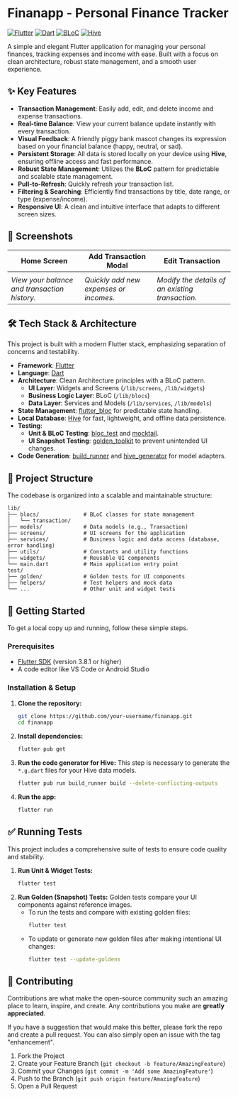 
# Finanapp - Personal Finance Tracker

[![Flutter](https://img.shields.io/badge/Framework-Flutter-02569B?style=for-the-badge&logo=flutter)](https://flutter.dev)
[![Dart](https://img.shields.io/badge/Language-Dart-0175C2?style=for-the-badge&logo=dart)](https://dart.dev)
[![BLoC](https://img.shields.io/badge/State%20Management-BLoC-4595D3?style=for-the-badge&logo=flutter)](https://bloclibrary.dev)
[![Hive](https://img.shields.io/badge/Database-Hive-FCA337?style=for-the-badge)](https://hive.dev)

A simple and elegant Flutter application for managing your personal finances, tracking expenses and income with ease. Built with a focus on clean architecture, robust state management, and a smooth user experience.

## ✨ Key Features

- **Transaction Management**: Easily add, edit, and delete income and expense transactions.
- **Real-time Balance**: View your current balance update instantly with every transaction.
- **Visual Feedback**: A friendly piggy bank mascot changes its expression based on your financial balance (happy, neutral, or sad).
- **Persistent Storage**: All data is stored locally on your device using **Hive**, ensuring offline access and fast performance.
- **Robust State Management**: Utilizes the **BLoC** pattern for predictable and scalable state management.
- **Pull-to-Refresh**: Quickly refresh your transaction list.
- **Filtering & Searching**: Efficiently find transactions by title, date range, or type (expense/income).
- **Responsive UI**: A clean and intuitive interface that adapts to different screen sizes.

## 📱 Screenshots

| Home Screen                                                                                             | Add Transaction Modal                                                                                         | Edit Transaction                                                                                           |
| ------------------------------------------------------------------------------------------------------- | ------------------------------------------------------------------------------------------------------------- | ---------------------------------------------------------------------------------------------------------- |
|  |  |  |
| *View your balance and transaction history.*                                                             | *Quickly add new expenses or incomes.*                                                                        | *Modify the details of an existing transaction.*                                                            |

## 🛠️ Tech Stack & Architecture

This project is built with a modern Flutter stack, emphasizing separation of concerns and testability.

- **Framework**: [Flutter](https://flutter.dev)
- **Language**: [Dart](https://dart.dev)
- **Architecture**: Clean Architecture principles with a BLoC pattern.
  - **UI Layer**: Widgets and Screens (`/lib/screens`, `/lib/widgets`)
  - **Business Logic Layer**: BLoC (`/lib/blocs`)
  - **Data Layer**: Services and Models (`/lib/services`, `/lib/models`)
- **State Management**: [flutter_bloc](https://pub.dev/packages/flutter_bloc) for predictable state handling.
- **Local Database**: [Hive](https://pub.dev/packages/hive) for fast, lightweight, and offline data persistence.
- **Testing**:
  - **Unit & BLoC Testing**: [bloc_test](https://pub.dev/packages/bloc_test) and [mocktail](https://pub.dev/packages/mocktail).
  - **UI Snapshot Testing**: [golden_toolkit](https://pub.dev/packages/golden_toolkit) to prevent unintended UI changes.
- **Code Generation**: [build_runner](https://pub.dev/packages/build_runner) and [hive_generator](https://pub.dev/packages/hive_generator) for model adapters.

## 📂 Project Structure

The codebase is organized into a scalable and maintainable structure:

```
lib/
├── blocs/              # BLoC classes for state management
│   └── transaction/
├── models/             # Data models (e.g., Transaction)
├── screens/            # UI screens for the application
├── services/           # Business logic and data access (database, error handling)
├── utils/              # Constants and utility functions
├── widgets/            # Reusable UI components
└── main.dart           # Main application entry point
test/
├── golden/             # Golden tests for UI components
├── helpers/            # Test helpers and mock data
└── ...                 # Other unit and widget tests
```

## 🚀 Getting Started

To get a local copy up and running, follow these simple steps.

### Prerequisites

- [Flutter SDK](https://flutter.dev/docs/get-started/install) (version 3.8.1 or higher)
- A code editor like VS Code or Android Studio

### Installation & Setup

1.  **Clone the repository:**
    ```sh
    git clone https://github.com/your-username/finanapp.git
    cd finanapp
    ```
2.  **Install dependencies:**
    ```sh
    flutter pub get
    ```
3.  **Run the code generator for Hive:**
    This step is necessary to generate the `*.g.dart` files for your Hive data models.
    ```sh
    flutter pub run build_runner build --delete-conflicting-outputs
    ```
4.  **Run the app:**
    ```sh
    flutter run
    ```

## ✅ Running Tests

This project includes a comprehensive suite of tests to ensure code quality and stability.

1.  **Run Unit & Widget Tests:**
    ```sh
    flutter test
    ```
2.  **Run Golden (Snapshot) Tests:**
    Golden tests compare your UI components against reference images.
    - To run the tests and compare with existing golden files:
      ```sh
      flutter test
      ```
    - To update or generate new golden files after making intentional UI changes:
      ```sh
      flutter test --update-goldens
      ```

## 🤝 Contributing

Contributions are what make the open-source community such an amazing place to learn, inspire, and create. Any contributions you make are **greatly appreciated**.

If you have a suggestion that would make this better, please fork the repo and create a pull request. You can also simply open an issue with the tag "enhancement".

1.  Fork the Project
2.  Create your Feature Branch (`git checkout -b feature/AmazingFeature`)
3.  Commit your Changes (`git commit -m 'Add some AmazingFeature'`)
4.  Push to the Branch (`git push origin feature/AmazingFeature`)
5.  Open a Pull Request
